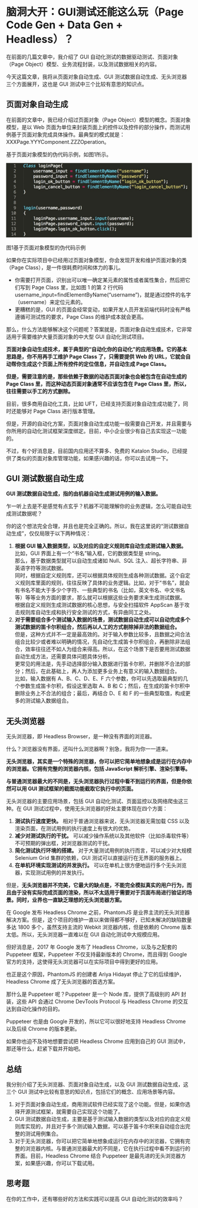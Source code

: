 # 脑洞大开：GUI测试还能这么玩（Page Code Gen + Data Gen + Headless）？

在前面的几篇文章中，我介绍了 GUI 自动化测试的数据驱动测试、页面对象（Page Object）模型、业务流程封装，以及测试数据相关的内容。

今天这篇文章，我将从页面对象自动生成、GUI 测试数据自动生成、无头浏览器三个方面展开，这也是 GUI 测试中三个比较有意思的知识点。

## 页面对象自动生成

在前面的文章中，我已经介绍过页面对象（Page Object）模型的概念。页面对象模型，是以 Web 页面为单位来封装页面上的控件以及控件的部分操作，而测试用例基于页面对象完成具体操作。最典型的模式就是：XXXPage.YYYComponent.ZZZOperation。

基于页面对象模型的伪代码示例，如图1所示。

![avatar](016_001.jpg)

图1基于页面对象模型的伪代码示例

如果你在实际项目中已经用过页面对象模型，你会发现开发和维护页面对象的类（Page Class），是一件很耗费时间和体力的事儿。
- 你需要打开页面，识别出可以唯一确定某元素的属性或者属性集合，然后把它们写到 Page Class 里，比如图 1 的第 2 行代码 username_input=findElementByName(“username”)，就是通过控件的名字（username）来定位元素的。
- 更糟糕的是，GUI 的页面会经常变动，如果开发人员开发前端代码时没有严格遵循可测试性的要求，Page Class 的维护成本就会更高。

那么，什么方法能够解决这个问题呢？答案就是，页面对象自动生成技术，它非常适用于需要维护大量页面对象的中大型 GUI 自动化测试项目。

<b>页面对象自动生成技术，属于典型的“自动化你的自动化”的应用场景。它的基本思路是，你不用再手工维护 Page Class 了，只需要提供 Web 的 URL，它就会自动帮你生成这个页面上所有控件的定位信息，并自动生成 Page Class。</b>

<b>但是，需要注意的是，那些依赖于数据的动态页面对象也会被包含在自动生成的 Page Class 里，而这种动态页面对象通常不应该包含在 Page Class 里，所以，往往需要以手工的方式删除。</b>

目前，很多商用自动化工具，比如 UFT，已经支持页面对象自动生成功能了，同时还能够对 Page Class 进行版本管理。

但是，开源的自动化方案，页面对象自动生成功能一般需要自己开发，并且需要与你所用的自动化测试框架深度绑定。目前，中小企业很少有自己去实现这一功能的。

不过，有个好消息是，目前国内应用还不算多、免费的 Katalon Studio，已经提供了类似的页面对象库管理功能，如果感兴趣的话，你可以去试用一下。

## GUI 测试数据自动生成

<b>GUI 测试数据自动生成，指的由机器自动生成测试用例的输入数据。</b>

乍一听上去是不是感觉有点玄乎？机器不可能理解你的业务逻辑，怎么可能自动生成测试数据呢？

你的这个想法完全合理，并且也是完全正确的。所以，我在这里说的“测试数据自动生成”，仅仅局限于以下两种情况：
1. <b>根据 GUI 输入数据类型，以及对应的自定义规则库自动生成测试输入数据。</b> 比如，GUI 界面上有一个“书名”输入框，它的数据类型是 string。<br>
   那么，基于数据类型就可以自动生成诸如 Null、SQL 注入、超长字符串、非英语字符等测试数据。<br>
   同时，根据自定义规则库，还可以根据具体规则生成各种测试数据。这个自定义规则库里面的规则，往往反映了具体的业务逻辑。比如，对于“书名”，就会有书名不能大于多少个字符、一些典型的书名（比如，英文书名、中文书名等）等等业务方面的要求，那么就可以根据这些业务要求来生成测试数据。<br>
   根据自定义规则生成测试数据的核心思想，与安全扫描软件 AppScan 基于攻击规则库自动生成和执行安全测试的方式，有异曲同工之处。
2. <b>对于需要组合多个测试输入数据的场景，测试数据自动生成可以自动完成多个测试数据的笛卡尔积组合，然后再以人工的方式剔除掉非法的数据组合。</b><br>
   但是，这种方式并不一定是最高效的。对于输入参数比较多，且数据之间合法组合比较少或者难以明确的情况，先自动化生成笛卡尔积组合，再删除非法组合，效率往往还不如人为组合来得高。所以，在这个场景下是否要用测试数据自动生成方法，还需要具体问题具体分析。<br>
   更常见的用法是，先手动选择部分输入数据进行笛卡尔积，并删除不合法的部分；然后，在此基础上，再人为添加更多业务上有意义的输入数据组合。<br>
   比如，输入数据有 A、B、C、D、E、F 六个参数，你可以先选取最典型的几个参数生成笛卡尔积，假设这里选取 A、B 和 C；然后，在生成的笛卡尔积中删除业务上不合法的组合；最后，再结合 D、E 和 F 的一些典型取值，构成更多的测试输入数据组合。

## 无头浏览器

无头浏览器，即 Headless Browser，是一种没有界面的浏览器。

什么？浏览器没有界面，还叫什么浏览器啊？别急，我将为你一一道来。

<b>无头浏览器，其实是一个特殊的浏览器，你可以把它简单地想象成是运行在内存中的浏览器。它拥有完整的浏览器内核，包括 JavaScript 解析引擎、渲染引擎等。</b>

<b>与普通浏览器最大的不同是，无头浏览器执行过程中看不到运行的界面，但是你依然可以用 GUI 测试框架的截图功能截取它执行中的页面。</b>

无头浏览器的主要应用场景，包括 GUI 自动化测试、页面监控以及网络爬虫这三种。在 GUI 测试过程中，使用无头浏览器的好处主要体现在四个方面：
1. <b>测试执行速度更快。</b> 相对于普通浏览器来说，无头浏览器无需加载 CSS 以及渲染页面，在测试用例的执行速度上有很大的优势。
2. <b>减少对测试执行的干扰。</b> 可以减少操作系统以及其他软件（比如杀毒软件等）不可预期的弹出框，对浏览器测试的干扰。
3. <b>简化测试执行环境的搭建。</b> 对于大量测试用例的执行而言，可以减少对大规模 Selenium Grid 集群的依赖，GUI 测试可以直接运行在无界面的服务器上。
4. <b>在单机环境实现测试的并发执行。</b> 可以在单机上很方便地运行多个无头浏览器，实现测试用例的并发执行。

但是，<b>无头浏览器并不完美，它最大的缺点是，不能完全模拟真实的用户行为，而且由于没有实际完成页面的渲染，所以不太适用于需要对于页面布局进行验证的场景。同时，业界也一直缺乏理想的无头浏览器方案。</b>

在 Google 发布 Headless Chrome 之前，PhantomJS 是业界主流的无头浏览器解决方案。但是，这个项目的维护一直以来做得都不够好，已知未解决的缺陷数量多达 1800 多个，虽然支持主流的 Webkit 浏览器内核，但是依赖的 Chrome 版本太低。所以，无头浏览器一直难以在 GUI 自动化测试中大规模应用。

但好消息是，2017 年 Google 发布了 Headless Chrome，以及与之配套的 Puppeteer 框架，Puppeteer 不仅支持最新版本的 Chrome，而且得到 Google 官方的支持，这使得无头浏览器可以在实际项目中得到更好的应用。

也正是这个原因，PhantomJS 的创建者 Ariya Hidayat 停止了它的后续维护，Headless Chrome 成了无头浏览器的首选方案。

那什么是 Puppeteer 呢？Puppeteer 是一个 Node 库，提供了高级别的 API 封装，这些 API 会通过 Chrome DevTools Protocol 与 Headless Chrome 的交互达到自动化操作的目的。

Puppeteer 也是由 Google 开发的，所以它可以很好地支持 Headless Chrome 以及后续 Chrome 的版本更新。

如果你也迫不及待地想要尝试把 Headless Chrome 应用到自己的 GUI 测试中，那还等什么，赶紧下载并开始吧。

## 总结

我分别介绍了无头浏览器、页面对象自动生成，以及 GUI 测试数据自动生成，这三个 GUI 测试中比较有意思的知识点，包括它们的概念、应用场景等内容。
1. 对于页面对象自动生成，商用测试软件已经实现了这个功能。但是，如果你选择开源测试框架，就需要自己实现这个功能了。
2. GUI 测试数据自动生成，主要是基于测试输入数据的类型以及对应的自定义规则库实现的，并且对于多个测试输入数据，可以基于笛卡尔积来自动组合出完整的测试用例集合。
3. 对于无头浏览器，你可以把它简单地想象成运行在内存中的浏览器，它拥有完整的浏览器内核。与普通浏览器最大的不同是，它在执行过程中看不到运行的界面。目前，Headless Chrome 结合 Puppeteer 是最先进的无头浏览器方案，如果感兴趣，你可以下载试用。

## 思考题

在你的工作中，还有哪些好的方法和实践可以提高 GUI 自动化测试的效率吗？